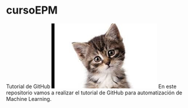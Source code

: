 # cursoEPM
Tutorial de GitHub
![Gato001](https://github.com/JhonZapata/cursoEPM/blob/main/imagenes/Gato001.jpg?raw=true)
En este repositorio vamos a realizar el tutorial de GitHub para automatización de Machine Learning.
